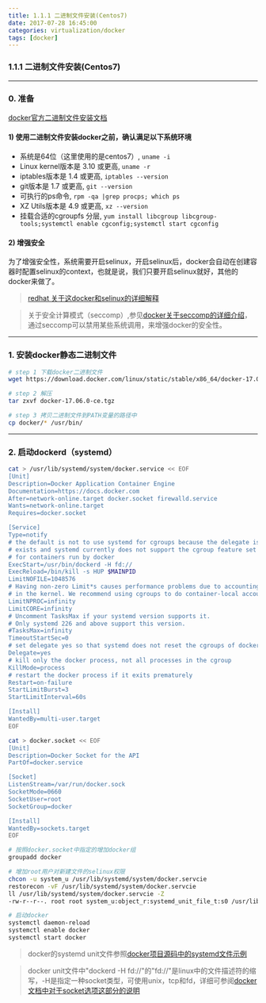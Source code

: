 ```yaml
---
title: 1.1.1 二进制文件安装(Centos7)
date: 2017-07-28 16:45:00
categories: virtualization/docker
tags: [docker]
---
```

### 1.1.1 二进制文件安装(Centos7)

---

### 0. 准备
[docker官方二进制文件安装文档](https://docs.docker.com/engine/installation/linux/docker-ce/binaries/)
#### 1) 使用二进制文件安装docker之前，确认满足以下系统环境
- 系统是64位（这里使用的是centos7）, `uname -i`
- Linux kernel版本是 3.10 或更高, `uname -r`
- iptables版本是 1.4 或更高, `iptables --version`
- git版本是 1.7 或更高, `git --version`
- 可执行的ps命令, `rpm -qa |grep procps; which ps`
- XZ Utils版本是 4.9 或更高, `xz --version`
- 挂载合适的cgroupfs 分层, `yum install libcgroup libcgroup-tools;systemctl enable cgconfig;systemctl start cgconfig`

#### 2) 增强安全
为了增强安全性，系统需要开启selinux，开启selinux后，docker会自动在创建容器时配置selinux的context，也就是说，我们只要开启selinux就好，其他的docker来做了。  
> [redhat 关于这docker和selinux的详细解释](https://access.redhat.com/documentation/en-us/red_hat_enterprise_linux_atomic_host/7/html/overview_of_containers_in_red_hat_systems/introduction_to_linux_containers#secure_containers_with_selinux)

> 关于安全计算模式（seccomp）,参见[docker关于seccomp的详细介绍](https://docs.docker.com/engine/security/seccomp/)，通过seccomp可以禁用某些系统调用，来增强docker的安全性。

---

### 1. 安装docker静态二进制文件
``` bash
# step 1 下载docker二进制文件
wget https://download.docker.com/linux/static/stable/x86_64/docker-17.06.0-ce.tgz

# step 2 解压
tar zxvf docker-17.06.0-ce.tgz

# step 3 拷贝二进制文件到PATH变量的路径中
cp docker/* /usr/bin/
```

---

### 2. 启动dockerd（systemd）
``` bash
cat > /usr/lib/systemd/system/docker.service << EOF
[Unit]
Description=Docker Application Container Engine
Documentation=https://docs.docker.com
After=network-online.target docker.socket firewalld.service
Wants=network-online.target
Requires=docker.socket

[Service]
Type=notify
# the default is not to use systemd for cgroups because the delegate issues still
# exists and systemd currently does not support the cgroup feature set required
# for containers run by docker
ExecStart=/usr/bin/dockerd -H fd://
ExecReload=/bin/kill -s HUP $MAINPID
LimitNOFILE=1048576
# Having non-zero Limit*s causes performance problems due to accounting overhead
# in the kernel. We recommend using cgroups to do container-local accounting.
LimitNPROC=infinity
LimitCORE=infinity
# Uncomment TasksMax if your systemd version supports it.
# Only systemd 226 and above support this version.
#TasksMax=infinity
TimeoutStartSec=0
# set delegate yes so that systemd does not reset the cgroups of docker containers
Delegate=yes
# kill only the docker process, not all processes in the cgroup
KillMode=process
# restart the docker process if it exits prematurely
Restart=on-failure
StartLimitBurst=3
StartLimitInterval=60s

[Install]
WantedBy=multi-user.target
EOF

cat > docker.socket << EOF
[Unit]
Description=Docker Socket for the API
PartOf=docker.service

[Socket]
ListenStream=/var/run/docker.sock
SocketMode=0660
SocketUser=root
SocketGroup=docker

[Install]
WantedBy=sockets.target
EOF

# 按照docker.socket中指定的增加docker组
groupadd docker

# 增加root用户对新建文件的selinux权限
chcon -u system_u /usr/lib/systemd/system/docker.servcie
restorecon -vF /usr/lib/systemd/system/docker.servcie
ll /usr/lib/systemd/system/docker.servcie -Z
-rw-r--r--. root root system_u:object_r:systemd_unit_file_t:s0 /usr/lib/systemd/system/docker.servcie

# 启动docker
systemctl daemon-reload
systemctl enable docker
systemctl start docker
```
> docker的systemd unit文件参照[docker项目源码中的systemd文件示例](https://github.com/moby/moby/tree/master/contrib/init/systemd)

> docker unit文件中"dockerd -H fd://"的"fd://"是linux中的文件描述符的缩写，-H是指定一种socket类型，可使用unix，tcp和fd，详细可参阅[docker文档中对于socket选项这部分的说明](https://docs.docker.com/engine/reference/commandline/dockerd//#daemon-socket-option)
